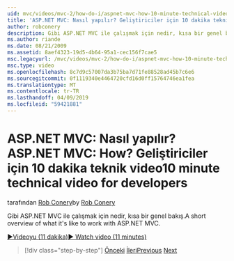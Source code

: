 ```yaml
---
uid: mvc/videos/mvc-2/how-do-i/aspnet-mvc-how-10-minute-technical-video-for-developers
title: 'ASP.NET MVC: Nasıl yapılır? Geliştiriciler için 10 dakika teknik video | Microsoft Docs'
author: robconery
description: Gibi ASP.NET MVC ile çalışmak için nedir, kısa bir genel bakış.
ms.author: riande
ms.date: 08/21/2009
ms.assetid: 8aef4323-19d5-4b64-95a1-cec156f7cae5
msc.legacyurl: /mvc/videos/mvc-2/how-do-i/aspnet-mvc-how-10-minute-technical-video-for-developers
msc.type: video
ms.openlocfilehash: 8c7d9c57007da3b75ba7d71fe88528ad45b7c6e6
ms.sourcegitcommit: 0f1119340e4464720cfd16d0ff15764746ea1fea
ms.translationtype: MT
ms.contentlocale: tr-TR
ms.lasthandoff: 04/09/2019
ms.locfileid: "59421881"
---
```

# <a name="aspnet-mvc-how-10-minute-technical-video-for-developers"></a><span data-ttu-id="fef70-104">ASP.NET MVC: Nasıl yapılır?</span><span class="sxs-lookup"><span data-stu-id="fef70-104">ASP.NET MVC: How?</span></span> <span data-ttu-id="fef70-105">Geliştiriciler için 10 dakika teknik video</span><span class="sxs-lookup"><span data-stu-id="fef70-105">10 minute technical video for developers</span></span>

<span data-ttu-id="fef70-106">tarafından [Rob Conery](https://github.com/robconery)</span><span class="sxs-lookup"><span data-stu-id="fef70-106">by [Rob Conery](https://github.com/robconery)</span></span>

<span data-ttu-id="fef70-107">Gibi ASP.NET MVC ile çalışmak için nedir, kısa bir genel bakış.</span><span class="sxs-lookup"><span data-stu-id="fef70-107">A short overview of what it's like to work with ASP.NET MVC.</span></span>

[<span data-ttu-id="fef70-108">&#9654;Videoyu (11 dakika)</span><span class="sxs-lookup"><span data-stu-id="fef70-108">&#9654; Watch video (11 minutes)</span></span>](https://channel9.msdn.com/Blogs/ASP-NET-Site-Videos/aspnet-mvc-how-10-minute-technical-video-for-developers)

> [!div class="step-by-step"]
> <span data-ttu-id="fef70-109">[Önceki](why-aspnet-mvc-3-minute-overview-video-for-decision-makers.md)
> [İleri](how-do-i-return-json-formatted-data-for-an-ajax-call-in-an-aspnet-mvc-web-application.md)</span><span class="sxs-lookup"><span data-stu-id="fef70-109">[Previous](why-aspnet-mvc-3-minute-overview-video-for-decision-makers.md)
[Next](how-do-i-return-json-formatted-data-for-an-ajax-call-in-an-aspnet-mvc-web-application.md)</span></span>
